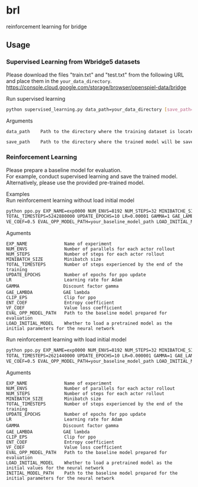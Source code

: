 # brl
reinforcement learning for bridge

## Usage
### Supervised Learning from Wbridge5 datasets
Please download the files "train.txt" and "test.txt" from the following URL and place them in the `your_data_directory`.
https://console.cloud.google.com/storage/browser/openspiel-data/bridge  

Run supervised learning
```bash
python supervised_learning.py data_path=your_data_directory [save_path=your_model_directory]
```

Arguments
```bash
data_path    Path to the directory where the training dataset is located

save_path    Path to the directory where the trained model will be saved
```
### Reinforcement Learning
Please prepare a baseline model for evaluation.  
For example, conduct supervised learning and save the trained model.
Alternatively, please use the provided pre-trained model.  

Examples  
Run reinforcement learning without load initial model

```bash
python ppo.py EXP_NAME=exp0000 NUM_ENVS=8192 NUM_STEPS=32 MINIBATCHE_SIZE=1024 \
TOTAL_TIMESTEPS=5242880000 UPDATE_EPOCHS=10 LR=0.00001 GAMMA=1 GAE_LAMBDA=0.95 ENT_COEF=0.001 \
VE_COEF=0.5 EVAL_OPP_MODEL_PATH=your_baseline_model_path LOAD_INITIAL_MODEL=False 
```
Aguments
```
EXP_NAME              Name of experiment
NUM_ENVS              Number of parallels for each actor rollout
NUM_STEPS             Number of steps for each actor rollout
MINIBATCH_SIZE        Minibatch size
TOTAL_TIMESTEPS       Number of steps experienced by the end of the training
UPDATE_EPOCHS         Number of epochs for ppo update
LR                    Learning rate for Adam
GAMMA　　　　　　　　　　Discount factor gamma
GAE_LAMBDA　　　　　　　GAE lambda
CLIP_EPS              Clip for ppo
ENT_COEF              Entropy coefficient
VF_COEF               Value loss coefficient
EVAL_OPP_MODEL_PATH   Path to the baseline model prepared for evaluation
LOAD_INITIAL_MODEL    Whether to load a pretrained model as the initial parameters for the neural network
```

Run reinforcement learning with load initial model

```bash
python ppo.py EXP_NAME=exp0000 NUM_ENVS=8192 NUM_STEPS=32 MINIBATCHE_SIZE=1024 \
TOTAL_TIMESTEPS=2621440000 UPDATE_EPOCHS=10 LR=0.000001 GAMMA=1 GAE_LAMBDA=0.95 ENT_COEF=0.001 \
VE_COEF=0.5 EVAL_OPP_MODEL_PATH=your_baseline_model_path LOAD_INITIAL_MODEL=True INITIAL_MODEL_PATH=your_baseline_model_path
```
Aguments
```
EXP_NAME              Name of experiment
NUM_ENVS              Number of parallels for each actor rollout
NUM_STEPS             Number of steps for each actor rollout
MINIBATCH_SIZE        Minibatch size
TOTAL_TIMESTEPS       Number of steps experienced by the end of the training
UPDATE_EPOCHS         Number of epochs for ppo update
LR                    Learning rate for Adam
GAMMA　　　　　　　　　　Discount factor gamma
GAE_LAMBDA　　　　　　　GAE lambda
CLIP_EPS              Clip for ppo
ENT_COEF              Entropy coefficient
VF_COEF               Value loss coefficient
EVAL_OPP_MODEL_PATH   Path to the baseline model prepared for evaluation
LOAD_INITIAL_MODEL    Whether to load a pretrained model as the initial values for the neural network
INITIAL_MODEL_PATH    Path to the baseline model prepared for the initial parameters for the neural network
```
